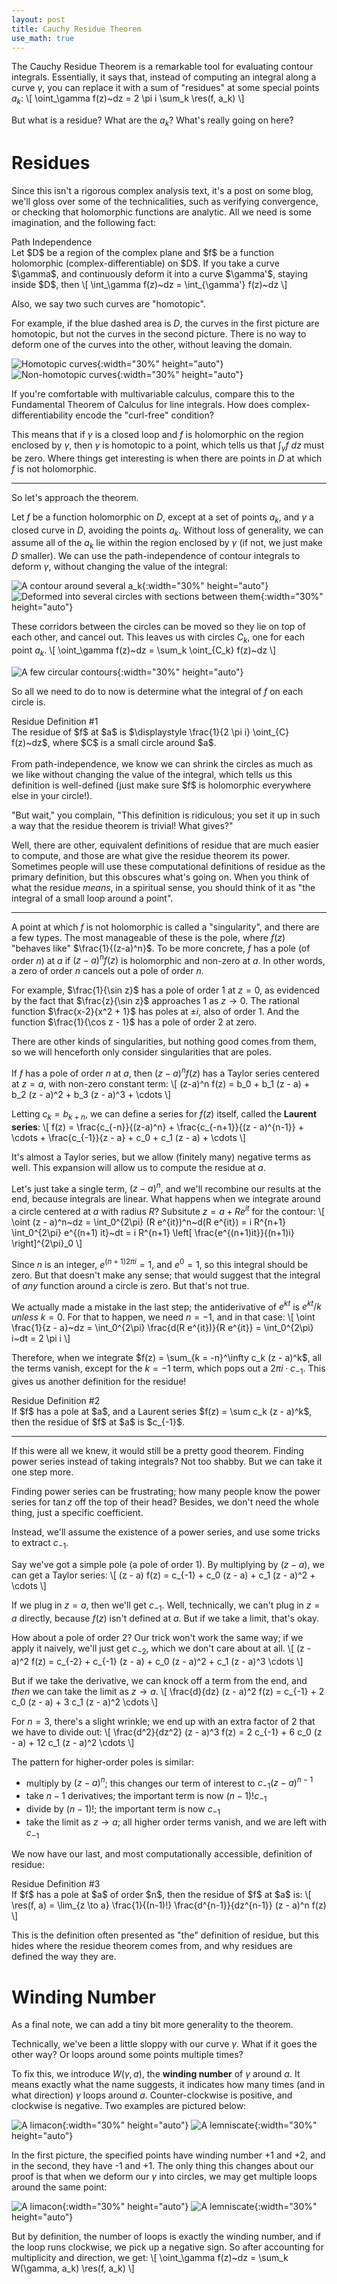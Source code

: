 ```yaml
---
layout: post
title: Cauchy Residue Theorem
use_math: true
---
```

<div style="display: none;">
$\DeclareMathOperator{\res}{Res}$
</div>

The Cauchy Residue Theorem is a remarkable tool for evaluating contour integrals. Essentially, it says that, instead of computing an integral along a curve $\gamma$, you can replace it with a sum of "residues" at some special points $a_k$:
\\[ \oint_\gamma f(z)~dz = 2 \pi i \sum_k \res(f, a_k) \\]

But what is a residue? What are the $a_k$? What's really going on here?

<!--more-->

# Residues

Since this isn't a rigorous complex analysis text, it's a post on some blog, we'll gloss over some of the technicalities, such as verifying convergence, or checking that holomorphic functions are analytic. All we need is some imagination, and the following fact:

<div class="theorem-box">
<div class="theorem-title">Path Independence</div>
Let $D$ be a region of the complex plane and $f$ be a function holomorphic (complex-differentiable) on $D$. If you take a curve $\gamma$, and continuously deform it into a curve $\gamma'$, staying inside $D$, then
\[ \int_\gamma f(z)~dz = \int_{\gamma'} f(z)~dz \]

Also, we say two such curves are "homotopic".
</div>

For example, if the blue dashed area is $D$, the curves in the first picture are homotopic, but not the curves in the second picture. There is no way to deform one of the curves into the other, without leaving the domain.

![Homotopic curves](/assets/residues-contours-1.svg){:width="30%" height="auto"}
![Non-homotopic curves](/assets/residues-contours-2.svg){:width="30%" height="auto"}

If you're comfortable with multivariable calculus, compare this to the Fundamental Theorem of Calculus for line integrals. How does complex-differentiability encode the "curl-free" condition?

This means that if $\gamma$ is a closed loop and $f$ is holomorphic on the region enclosed by $\gamma$, then $\gamma$ is homotopic to a point, which tells us that $\int_\gamma f~dz$ must be zero. Where things get interesting is when there are points in $D$ at which $f$ is not holomorphic.

---

So let's approach the theorem.

Let $f$ be a function holomorphic on $D$, except at a set of points $a_k$, and $\gamma$ a closed curve in $D$, avoiding the points $a_k$. Without loss of generality, we can assume all of the $a_k$ lie within the region enclosed by $\gamma$ (if not, we just make $D$ smaller). We can use the path-independence of contour integrals to deform $\gamma$, without changing the value of the integral:

![A contour around several a_k](/assets/residues-deform-1.svg){:width="30%" height="auto"}
![Deformed into several circles with sections between them](/assets/residues-deform-2.svg){:width="30%" height="auto"}

These corridors between the circles can be moved so they lie on top of each other, and cancel out. This leaves us with circles $C_k$, one for each point $a_k$.
\\[ \oint_\gamma f(z)~dz = \sum_k \oint_{C_k} f(z)~dz \\]

![A few circular contours](/assets/residues-deform-3.svg){:width="30%" height="auto"}

So all we need to do to now is determine what the integral of $f$ on each circle is.

<div class="theorem-box">
<div class="theorem-title">Residue Definition #1</div>
The residue of $f$ at $a$ is $\displaystyle \frac{1}{2 \pi i} \oint_{C} f(z)~dz$, where $C$ is a small circle around $a$.
<br><br>
From path-independence, we know we can shrink the circles as much as we like without changing the value of the integral, which tells us this definition is well-defined (just make sure $f$ is holomorphic everywhere else in your circle!).
</div>

"But wait," you complain, "This definition is ridiculous; you set it up in such a way that the residue theorem is trivial! What gives?"

Well, there are other, equivalent definitions of residue that are much easier to compute, and those are what give the residue theorem its power. Sometimes people will use these computational definitions of residue as the primary definition, but this obscures what's going on. When you think of what the residue *means*, in a spiritual sense, you should think of it as "the integral of a small loop around a point".

---

A point at which $f$ is not holomorphic is called a "singularity", and there are a few types. The most manageable of these is the pole, where $f(z)$ "behaves like" $\frac{1}{(z-a)^n}$. To be more concrete, $f$ has a pole (of order $n$) at $a$ if $(z - a)^n f(z)$ is holomorphic and non-zero at $a$. In other words, a zero of order $n$ cancels out a pole of order $n$.

For example, $\frac{1}{\sin z}$ has a pole of order $1$ at $z = 0$, as evidenced by the fact that $\frac{z}{\sin z}$ approaches $1$ as $z \to 0$. The rational function $\frac{x-2}{x^2 + 1}$ has poles at $\pm i$, also of order $1$. And the function $\frac{1}{\cos z - 1}$ has a pole of order $2$ at zero.

There are other kinds of singularities, but nothing good comes from them, so we will henceforth only consider singularities that are poles.

If $f$ has a pole of order $n$ at $a$, then $(z-a)^n f(z)$ has a Taylor series centered at $z = a$, with non-zero constant term:
\\[ (z-a)^n f(z) = b_0 + b_1 (z - a) + b_2 (z - a)^2 + b_3 (z - a)^3 + \cdots \\]

Letting $c_k = b_{k+n}$, we can define a series for $f(z)$ itself, called the **Laurent series**:
\\[ f(z) = \frac{c_{-n}}{(z-a)^n} + \frac{c_{-n+1}}{(z - a)^{n-1}} + \cdots + \frac{c_{-1}}{z - a} + c_0 + c_1 (z - a) + \cdots \\]

It's almost a Taylor series, but we allow (finitely many) negative terms as well. This expansion will allow us to compute the residue at $a$.

Let's just take a single term, $(z - a)^n$, and we'll recombine our results at the end, because integrals are linear. What happens when we integrate around a circle centered at $a$ with radius $R$? Subsitute $z = a + R e^{it}$ for the contour:
\\[ \oint (z - a)^n~dz = \int_0^{2\pi} (R e^{it})^n~d(R e^{it}) = i R^{n+1} \int_0^{2\pi} e^{(n+1) it}~dt = i R^{n+1} \left[ \frac{e^{(n+1)it}}{(n+1)i} \right]^{2\pi}_0 \\]

Since $n$ is an integer, $e^{(n+1)2 \pi i} = 1$, and $e^{0} = 1$, so this integral should be zero. But that doesn't make any sense; that would suggest that the integral of *any* function around a circle is zero. But that's not true.

We actually made a mistake in the last step; the antiderivative of $e^{kt}$ is $e^{kt} / k$ *unless* $k = 0$. For that to happen, we need $n = -1$, and in that case:
\\[ \oint \frac{1}{z - a}~dz = \int_0^{2\pi} \frac{d(R e^{it})}{R e^{it}} = \int_0^{2\pi} i~dt = 2 \pi i \\]

Therefore, when we integrate $f(z) = \sum_{k = -n}^\infty c_k (z - a)^k$, all the terms vanish, except for the $k = -1$ term, which pops out a $2 \pi i \cdot c_{-1}$. This gives us another definition for the residue!

<div class="theorem-box">
<div class="theorem-title">Residue Definition #2</div>
If $f$ has a pole at $a$, and a Laurent series $f(z) = \sum c_k (z - a)^k$, then the residue of $f$ at $a$ is $c_{-1}$.
</div>

---

If this were all we knew, it would still be a pretty good theorem. Finding power series instead of taking integrals? Not too shabby. But we can take it one step more.

Finding power series can be frustrating; how many people know the power series for $\tan z$ off the top of their head? Besides, we don't need the whole thing, just a specific coefficient.

Instead, we'll assume the existence of a power series, and use some tricks to extract $c_{-1}$.

Say we've got a simple pole (a pole of order $1$). By multiplying by $(z - a)$, we can get a Taylor series:
\\[ (z - a) f(z) = c_{-1} + c_0 (z - a) + c_1 (z - a)^2 + \cdots \\]

If we plug in $z = a$, then we'll get $c_{-1}$. Well, technically, we can't plug in $z = a$ directly, because $f(z)$ isn't defined at $a$. But if we take a limit, that's okay.

How about a pole of order $2$? Our trick won't work the same way; if we apply it naively, we'll just get $c_{-2}$, which we don't care about at all.
\\[ (z - a)^2 f(z) = c_{-2} + c_{-1} (z - a) + c_0 (z - a)^2 + c_1 (z - a)^3 \cdots \\]

But if we take the derivative, we can knock off a term from the end, and *then* we can take the limit as $z \to a$.
\\[ \frac{d}{dz} (z - a)^2 f(z) = c_{-1} + 2 c_0 (z - a) + 3 c_1 (z - a)^2 \cdots \\]

For $n = 3$, there's a slight wrinkle; we end up with an extra factor of $2$ that we have to divide out:
\\[ \frac{d^2}{dz^2} (z - a)^3 f(z) = 2 c_{-1} + 6 c_0 (z - a) + 12 c_1 (z - a)^2 \cdots \\]

The pattern for higher-order poles is similar:
* multiply by $(z - a)^n$; this changes our term of interest to $c_{-1} (z - a)^{n-1}$
* take $n-1$ derivatives; the important term is now $(n-1)! c_{-1}$
* divide by $(n-1)!$; the important term is now $c_{-1}$
* take the limit as $z \to a$; all higher order terms vanish, and we are left with $c_{-1}$

We now have our last, and most computationally accessible, definition of residue:

<div class="theorem-box">
<div class="theorem-title">Residue Definition #3</div>
If $f$ has a pole at $a$ of order $n$, then the residue of $f$ at $a$ is:
\[ \res(f, a) = \lim_{z \to a} \frac{1}{(n-1)!} \frac{d^{n-1}}{dz^{n-1}} (z - a)^n f(z) \]
</div>

This is the definition often presented as "the" definition of residue, but this hides where the residue theorem comes from, and why residues are defined the way they are.


# Winding Number

As a final note, we can add a tiny bit more generality to the theorem.

Technically, we've been a little sloppy with our curve $\gamma$. What if it goes the other way? Or loops around some points multiple times?

To fix this, we introduce $W(\gamma, a)$, the **winding number** of $\gamma$ around $a$. It means exactly what the name suggests, it indicates how many times (and in what direction) $\gamma$ loops around $a$. Counter-clockwise is positive, and clockwise is negative. Two examples are pictured below:

![A limacon](/assets/residues-winding-1.svg){:width="30%" height="auto"}
![A lemniscate](/assets/residues-winding-3.svg){:width="30%" height="auto"}

In the first picture, the specified points have winding number +1 and +2, and in the second, they have -1 and +1. The only thing this changes about our proof is that when we deform our $\gamma$ into circles, we may get multiple loops around the same point:

![A limacon](/assets/residues-winding-2.svg){:width="30%" height="auto"}
![A lemniscate](/assets/residues-winding-4.svg){:width="30%" height="auto"}

But by definition, the number of loops is exactly the winding number, and if the loop runs clockwise, we pick up a negative sign. So after accounting for multiplicity and direction, we get:
\\[ \oint_\gamma f(z)~dz = \sum_k W(\gamma, a_k) \res(f, a_k) \\]